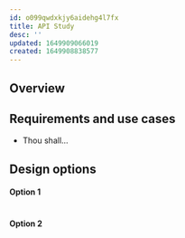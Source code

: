 ```yaml
---
id: o099qwdxkjy6aidehg4l7fx
title: API Study
desc: ''
updated: 1649909066019
created: 1649908838577
---
```

## Overview

## Requirements and use cases
* Thou shall...

## Design options
#### Option 1
```cpp

```

#### Option 2
```cpp

```
